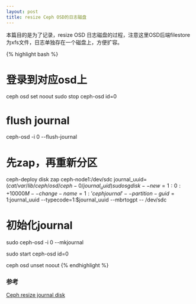 ```yaml
---
layout: post
title: resize Ceph OSD的日志磁盘
---
```

本篇目的是为了记录，resize OSD 日志磁盘的过程，注意这里OSD后端filestore为xfs文件，日志单独存在一个磁盘上，方便扩容。

{% highlight bash %}
# 登录到对应osd上
ceph osd set noout
sudo stop ceph-osd id=0
# flush journal
ceph-osd -i 0 --flush-journal
# 先zap，再重新分区
ceph-deploy disk zap ceph-node1:/dev/sdc
journal_uuid=$(cat /var/lib/ceph/osd/ceph-0/journal_uuid)
sudo sgdisk --new=1:0:+10000M --change-name=1:'ceph journal' --partition-guid=1:$journal_uuid --typecode=1:$journal_uuid --mbrtogpt -- /dev/sdc
# 初始化journal
sudo ceph-osd -i 0 --mkjournal

sudo start ceph-osd id=0

ceph osd unset noout
{% endhighlight %}


### 参考
[Ceph resize journal disk](http://blog.deadjoker.me/ceph-resize-journal/)
